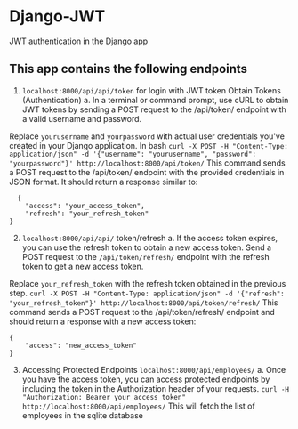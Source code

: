 # Django-JWT
JWT authentication in the Django app

## This app contains the following endpoints
1. `localhost:8000/api/api/token` for login with JWT token Obtain Tokens (Authentication)
   a. In a terminal or command prompt, use cURL to obtain JWT tokens by sending a POST request to the /api/token/ endpoint with a valid username and password.

Replace `yourusername` and `yourpassword` with actual user credentials you've created in your Django application.
  In bash 
  ```curl -X POST -H "Content-Type: application/json" -d '{"username": "yourusername", "password": "yourpassword"}' http://localhost:8000/api/token/```
This command sends a POST request to the /api/token/ endpoint with the provided credentials in JSON format. It should return a response similar to:
``` JSON:
  {
    "access": "your_access_token",
    "refresh": "your_refresh_token"
}
```
2. `localhost:8000/api/api/` token/refresh
  a. If the access token expires, you can use the refresh token to obtain a new access token. Send a POST request to the `/api/token/refresh/` endpoint with the refresh token to get a new access token.

Replace `your_refresh_token` with the refresh token obtained in the previous step.
```curl -X POST -H "Content-Type: application/json" -d '{"refresh": "your_refresh_token"}' http://localhost:8000/api/token/refresh/```
This command sends a POST request to the /api/token/refresh/ endpoint and should return a response with a new access token:
```JSON:
{
    "access": "new_access_token"
}
```

3. Accessing Protected Endpoints `localhost:8000/api/employees/`
  a. Once you have the access token, you can access protected endpoints by including the token in the Authorization header of your requests.
  ```curl -H "Authorization: Bearer your_access_token" http://localhost:8000/api/employees/```
  This will fetch the list of employees in the sqlite database
